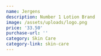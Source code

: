 ```yaml
---
name: Jergens
description: Number 1 Lotion Brand
image: /assets/uploads/logo.png
price: '33.50'
purchase-url: ''
category: Skin Care
category-link: skin-care
---
```


